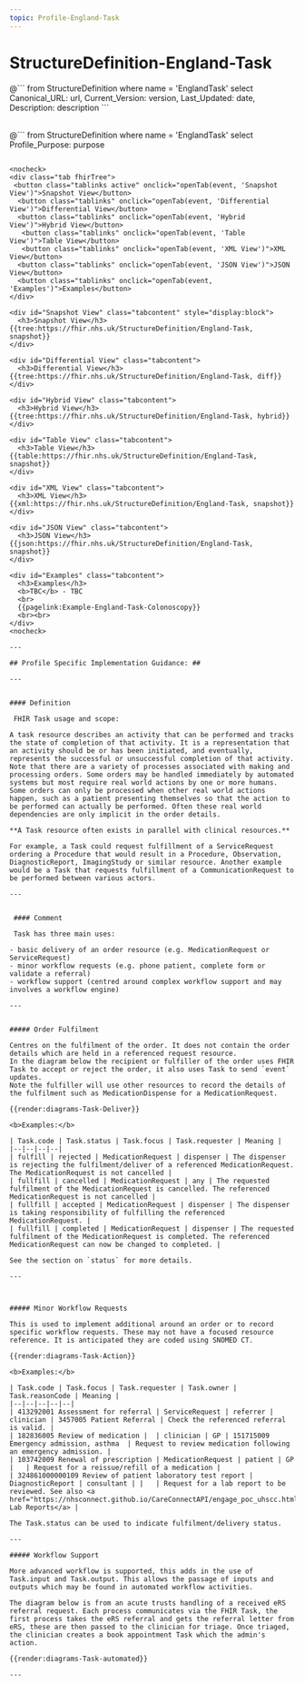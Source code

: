 ```yaml
---
topic: Profile-England-Task
---
```

# StructureDefinition-England-Task


<div id="transpose">
@```
from
	StructureDefinition
where
	name = 'EnglandTask'
select
	Canonical_URL: url,
  Current_Version: version,
  Last_Updated: date,
	Description: description
```
</div>
<br>

@```
from
	StructureDefinition
where
	name = 'EnglandTask'
select
	Profile_Purpose: purpose
```

<nocheck>
<div class="tab fhirTree">
 <button class="tablinks active" onclick="openTab(event, 'Snapshot View')">Snapshot View</button>
  <button class="tablinks" onclick="openTab(event, 'Differential View')">Differential View</button>
  <button class="tablinks" onclick="openTab(event, 'Hybrid View')">Hybrid View</button>
   <button class="tablinks" onclick="openTab(event, 'Table View')">Table View</button>
   <button class="tablinks" onclick="openTab(event, 'XML View')">XML View</button>
  <button class="tablinks" onclick="openTab(event, 'JSON View')">JSON View</button>
  <button class="tablinks" onclick="openTab(event, 'Examples')">Examples</button>
</div>

<div id="Snapshot View" class="tabcontent" style="display:block">
  <h3>Snapshot View</h3>
{{tree:https://fhir.nhs.uk/StructureDefinition/England-Task, snapshot}}
</div>

<div id="Differential View" class="tabcontent">
  <h3>Differential View</h3>
{{tree:https://fhir.nhs.uk/StructureDefinition/England-Task, diff}}
</div>

<div id="Hybrid View" class="tabcontent">
  <h3>Hybrid View</h3>
{{tree:https://fhir.nhs.uk/StructureDefinition/England-Task, hybrid}}
</div>

<div id="Table View" class="tabcontent">
  <h3>Table View</h3>
{{table:https://fhir.nhs.uk/StructureDefinition/England-Task, snapshot}}
</div>

<div id="XML View" class="tabcontent">
  <h3>XML View</h3>
{{xml:https://fhir.nhs.uk/StructureDefinition/England-Task, snapshot}}
</div>

<div id="JSON View" class="tabcontent">
  <h3>JSON View</h3>
{{json:https://fhir.nhs.uk/StructureDefinition/England-Task, snapshot}}
</div>

<div id="Examples" class="tabcontent">
  <h3>Examples</h3>
  <b>TBC</b> - TBC
  <br>
  {{pagelink:Example-England-Task-Colonoscopy}}
  <br><br>
</div>
<nocheck>

---

## Profile Specific Implementation Guidance: ##

---


#### Definition

 FHIR Task usage and scope:

A task resource describes an activity that can be performed and tracks the state of completion of that activity. It is a representation that an activity should be or has been initiated, and eventually, represents the successful or unsuccessful completion of that activity. Note that there are a variety of processes associated with making and processing orders. Some orders may be handled immediately by automated systems but most require real world actions by one or more humans. Some orders can only be processed when other real world actions happen, such as a patient presenting themselves so that the action to be performed can actually be performed. Often these real world dependencies are only implicit in the order details.

**A Task resource often exists in parallel with clinical resources.** 

For example, a Task could request fulfillment of a ServiceRequest ordering a Procedure that would result in a Procedure, Observation, DiagnosticReport, ImagingStudy or similar resource. Another example would be a Task that requests fulfillment of a CommunicationRequest to be performed between various actors.

---


 #### Comment

 Task has three main uses: 

- basic delivery of an order resource (e.g. MedicationRequest or ServiceRequest)
- minor workflow requests (e.g. phone patient, complete form or validate a referral)
- workflow support (centred around complex workflow support and may involves a workflow engine)

---


##### Order Fulfilment

Centres on the fulfilment of the order. It does not contain the order details which are held in a referenced request resource. 
In the diagram below the recipient or fulfiller of the order uses FHIR Task to accept or reject the order, it also uses Task to send `event` updates. 
Note the fulfiller will use other resources to record the details of the fulfilment such as MedicationDispense for a MedicationRequest.

{{render:diagrams-Task-Deliver}}

<b>Examples:</b>

| Task.code | Task.status | Task.focus | Task.requester | Meaning | 
|--|--|--|--|
| fulfill | rejected | MedicationRequest | dispenser | The dispenser is rejecting the fulfilment/deliver of a referenced MedicationRequest. The MedicationRequest is not cancelled |
| fullfill | cancelled | MedicationRequest | any | The requested fulfilment of the MedicationRequest is cancelled. The referenced MedicationRequest is not cancelled |
| fullfill | accepted | MedicationRequest | dispenser | The dispenser is taking responsibility of fulfilling the referenced MedicationRequest. |
| fullfill | completed | MedicationRequest | dispenser | The requested fulfilment of the MedicationRequest is completed. The referenced MedicationRequest can now be changed to completed. |

See the section on `status` for more details.

---



##### Minor Workflow Requests

This is used to implement additional around an order or to record specific workflow requests. These may not have a focused resource reference. It is anticipated they are coded using SNOMED CT.

{{render:diagrams-Task-Action}}

<b>Examples:</b>

| Task.code | Task.focus | Task.requester | Task.owner | Task.reasonCode | Meaning |
|--|--|--|--|--|
| 413292001 Assessment for referral | ServiceRequest | referrer |  clinician | 3457005 Patient Referral | Check the referenced referral is valid. |  
| 182836005 Review of medication |  | clinician | GP | 151715009 Emergency admission, asthma  | Request to review medication following an emergency admission. |  
| 103742009 Renewal of prescription | MedicationRequest | patient | GP |   | Request for a reissue/refill of a medication |  
| 324861000000109 Review of patient laboratory test report | DiagnosticReport | consultant | |   | Request for a lab report to be reviewed. See also <a href="https://nhsconnect.github.io/CareConnectAPI/engage_poc_uhscc.html">UHS Lab Reports</a> | 

The Task.status can be used to indicate fulfilment/delivery status.

---

##### Workflow Support

More advanced workflow is supported, this adds in the use of Task.input and Task.output. This allows the passage of inputs and outputs which may be found in automated workflow activities.

The diagram below is from an acute trusts handling of a received eRS referral request. Each process communicates via the FHIR Task, the first process takes the eRS referral and gets the referral letter from eRS, these are then passed to the clinician for triage. Once triaged, the clinician creates a book appointment Task which the admin's action.

{{render:diagrams-Task-automated}}

---